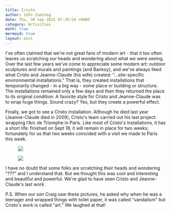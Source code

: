 ```yaml
---
title: Cristo
author: John Zumsteg
date: Thu, 30 Sep 2021 07:39:54 +0000
category: Activities
math: true
mermaid: true
layout: post
---
```

I've often claimed that we're not great fans of modern art - that it too often leaves us scratching our heads and wondering about what we were seeing. Over the last few years we've come to appreciate some modern art: outdoor sculptures and murals and paintings (and Banksy), and we've always liked what Cristo and Jeanne-Claude (his wife) created: "...site-specific environmental installations." That is, they created installations that temporarily changed - in a big way - some place or building or structure. The installations remained only a few days and then they returned the place to its original condition. A favorite style for Cristo and Jeanne-Claude was to wrap huge things. Sound crazy? Yes, but they create a powerful effect.

Finally, we got to see a Cristo installation. Although he died last year (Jeanne-Claude died in 2009), Cristo's team carried out his last project: wrapping l'Arc de Triomphe in Paris. Like most of Cristo's installations, it has a short life: finished on Sept 18, it will remain in place for two weeks; fortunately for us that two weeks coincided with a visit we made to Paris this week.&nbsp;

<figure>
	<img src="{{site.url}}/assets/images/2021/09/Cristo1.jpg"/>
</figure>
<figure>
	<img src="{{site.url}}/assets/images/2021/09/Cristo2.jpg"/>
</figure>

I have no doubt that some folks are scratching their heads and wondering "???" and I understand that. But we thought this was cool and interesting and beautiful and powerful. We're glad to have seen Cristo and Jeanne-Claude's last work.

P.S. When our son Craig saw these pictures, he asked why when he was a teenager and wrapped things with toilet paper, it was called "vandalism" but Cristo's work is called "art." We laughed at that!
